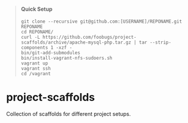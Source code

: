 > #### Quick Setup
> 
> ```
> git clone --recursive git@github.com:[USERNAME]/REPONAME.git REPONAME
> cd REPONAME/
> curl -L https://github.com/foobugs/project-scaffolds/archive/apache-mysql-php.tar.gz | tar --strip-components 1 -xzf -
> bin/git-add-submodules
> bin/install-vagrant-nfs-sudoers.sh
> vagrant up
> vagrant ssh
> cd /vagrant
> ```

# project-scaffolds

Collection of scaffolds for different project setups.
